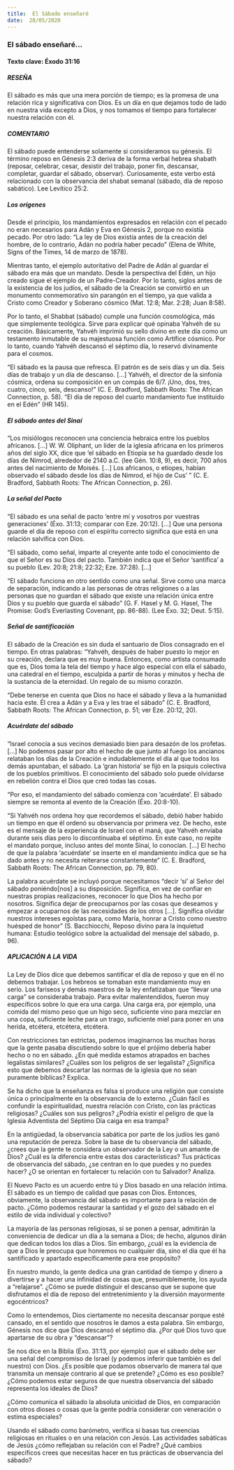 ```yaml
---
title:  El Sábado enseñaré
date:  28/05/2020
---
```


### El sábado enseñaré...

#### Texto clave: Éxodo 31:16

##### RESEÑA

El sábado es más que una mera porción de tiempo; es la promesa de una relación rica y significativa con Dios. Es un día en que dejamos todo de lado en nuestra vida excepto a Dios, y nos tomamos el tiempo para fortalecer nuestra relación con él.

##### COMENTARIO

El sábado puede entenderse solamente si consideramos su génesis. El término reposo en Génesis 2:3 deriva de la forma verbal hebrea shabath (reposar, celebrar, cesar, desistir del trabajo, poner fin, descansar, completar, guardar el sábado, observar). Curiosamente, este verbo está relacionado con la observancia del shabat semanal (sábado, día de reposo sabático). Lee Levítico 25:2.

##### Los orígenes

Desde el principio, los mandamientos expresados en relación con el pecado no eran necesarios para Adán y Eva en Génesis 2, porque no existía pecado. Por otro lado: “La ley de Dios existía antes de la creación del hombre, de lo contrario, Adán no podría haber pecado” (Elena de White, Signs of the Times, 14 de marzo de 1878).

Mientras tanto, el ejemplo autoritativo del Padre de Adán al guardar el sábado era más que un mandato. Desde la perspectiva del Edén, un hijo creado sigue el ejemplo de un Padre-Creador. Por lo tanto, siglos antes de la existencia de los judíos, el sábado de la Creación se convirtió en un monumento conmemorativo sin parangón en el tiempo, ya que valida a Cristo como Creador y Soberano cósmico (Mat. 12:8; Mar. 2:28; Juan 8:58).

Por lo tanto, el Shabbat (sábado) cumple una función cosmológica, más que simplemente teológica. Sirve para explicar qué opinaba Yahvéh de su creación. Básicamente, Yahvéh imprimió su sello divino en este día como un testamento inmutable de su majestuosa función como Artífice cósmico. Por lo tanto, cuando Yahvéh descansó el séptimo día, lo reservó divinamente para el cosmos.

“El sábado es la pausa que refresca. El patrón es de seis días y un día. Seis días de trabajo y un día de descanso. [...] Yahvéh, el director de la sinfonía cósmica, ordena su composición en un compás de 6/7. ¡Uno, dos, tres, cuatro, cinco, seis, descanso!” (C. E. Bradford, Sabbath Roots: The African Connection, p. 58). “El día de reposo del cuarto mandamiento fue instituido en el Edén” (HR 145).

##### El sábado antes del Sinaí

“Los misiólogos reconocen una conciencia hebraica entre los pueblos africanos. [...] W. W. Oliphant, un líder de la iglesia africana en los primeros años del siglo XX, dice que ‘el sábado en Etiopía se ha guardado desde los días de Nimrod, alrededor de 2140 a.C. (lee Gén. 10:8, 9), es decir, 700 años antes del nacimiento de Moisés. [...] Los africanos, o etíopes, habían observado el sábado desde los días de Nimrod, el hijo de Cus’ ” (C. E. Bradford, Sabbath Roots: The African Connection, p. 26).

##### La señal del Pacto

“El sábado es una señal de pacto ‘entre mí y vosotros por vuestras generaciones’ (Éxo. 31:13; comparar con Eze. 20:12). [...] Que una persona guarde el día de reposo con el espíritu correcto significa que está en una relación salvífica con Dios.

“El sábado, como señal, imparte al creyente ante todo el conocimiento de que el Señor es su Dios del pacto. También indica que el Señor ‘santifica’ a su pueblo (Lev. 20:8; 21:8; 22:32; Eze. 37:28). [...]

“El sábado funciona en otro sentido como una señal. Sirve como una marca de separación, indicando a las personas de otras religiones o a las personas que no guardan el sábado que existe una relación única entre Dios y su pueblo que guarda el sábado” (G. F. Hasel y M. G. Hasel, The Promise: God’s Everlasting Covenant, pp. 86-88). (Lee Éxo. 32; Deut. 5:15).

##### Señal de santificación

El sábado de la Creación es sin duda el santuario de Dios consagrado en el tiempo. En otras palabras: “Yahvéh, después de haber puesto lo mejor en su creación, declara que es muy buena. Entonces, como artista consumado que es, Dios toma la tela del tiempo y hace algo especial con ella el sábado, una catedral en el tiempo, esculpida a partir de horas y minutos y hecha de la sustancia de la eternidad. Un regalo de su mismo corazón.

“Debe tenerse en cuenta que Dios no hace el sábado y lleva a la humanidad hacia este. Él crea a Adán y a Eva y les trae el sábado” (C. E. Bradford, Sabbath Roots: The African Connection, p. 51; ver Eze. 20:12, 20).

##### Acuérdate del sábado

“Israel conocía a sus vecinos demasiado bien para desazón de los profetas. [...] No podemos pasar por alto el hecho de que junto al fuego los ancianos relataban los días de la Creación e indudablemente el día al que todos los demás apuntaban, el sábado. La ‘gran historia’ se fijó en la psiquis colectiva de los pueblos primitivos. El conocimiento del sábado solo puede olvidarse en rebelión contra el Dios que creó todas las cosas.

“Por eso, el mandamiento del sábado comienza con ‘acuérdate’. El sábado siempre se remonta al evento de la Creación (Éxo. 20:8-10).

“Si Yahvéh nos ordena hoy que recordemos el sábado, debió haber habido un tiempo en que él ordenó su observancia por primera vez. De hecho, este es el mensaje de la experiencia de Israel con el maná, que Yahvéh enviaba durante seis días pero lo discontinuaba el séptimo. En este caso, no repite el mandato porque, incluso antes del monte Sinaí, lo conocían. [...] El hecho de que la palabra ‘acuérdate’ se inserte en el mandamiento indica que se ha dado antes y no necesita reiterarse constantemente” (C. E. Bradford, Sabbath Roots: The African Connection, pp. 79, 80).

La palabra acuérdate se incluyó porque necesitamos “decir ‘sí’ al Señor del sábado poniéndo[nos] a su disposición. Significa, en vez de confiar en nuestras propias realizaciones, reconocer lo que Dios ha hecho por nosotros. Significa dejar de preocuparnos por las cosas que deseamos y empezar a ocuparnos de las necesidades de los otros [...]. Significa olvidar nuestros intereses egoístas para, como María, honrar a Cristo como nuestro huésped de honor” (S. Bacchiocchi, Reposo divino para la inquietud humana: Estudio teológico sobre la actualidad del mensaje del sábado, p. 96).

##### APLICACIÓN A LA VIDA

La Ley de Dios dice que debemos santificar el día de reposo y que en él no debemos trabajar. Los hebreos se tomaban este mandamiento muy en serio. Los fariseos y demás maestros de la ley enfatizaban que “llevar una carga” se consideraba trabajo. Para evitar malentendidos, fueron muy específicos sobre lo que era una carga. Una carga era, por ejemplo, una comida del mismo peso que un higo seco, suficiente vino para mezclar en una copa, suficiente leche para un trago, suficiente miel para poner en una herida, etcétera, etcétera, etcétera.

Con restricciones tan estrictas, podemos imaginarnos las muchas horas que la gente pasaba discutiendo sobre lo que el prójimo debería haber hecho o no en sábado. ¿En qué medida estamos atrapados en baches legalistas similares? ¿Cuáles son los peligros de ser legalista? ¿Significa esto que debemos descartar las normas de la iglesia que no sean puramente bíblicas? Explica.

Se ha dicho que la enseñanza es falsa si produce una religión que consiste única o principalmente en la observancia de lo externo. ¿Cuán fácil es confundir la espiritualidad, nuestra relación con Cristo, con las prácticas religiosas? ¿Cuáles son sus peligros? ¿Podría existir el peligro de que la Iglesia Adventista del Séptimo Día caiga en esa trampa?

En la antigüedad, la observancia sabática por parte de los judíos les ganó una reputación de pereza. Sobre la base de tu observancia del sábado, ¿crees que la gente te considera un observador de la Ley o un amante de Dios? ¿Cuál es la diferencia entre estas dos características? Tus prácticas de observancia del sábado, ¿se centran en lo que puedes y no puedes hacer? ¿O se orientan en fortalecer tu relación con tu Salvador? Analiza.

El Nuevo Pacto es un acuerdo entre tú y Dios basado en una relación íntima. El sábado es un tiempo de calidad que pasas con Dios. Entonces, obviamente, la observancia del sábado es importante para la relación de pacto. ¿Cómo podemos restaurar la santidad y el gozo del sábado en el estilo de vida individual y colectivo?

La mayoría de las personas religiosas, si se ponen a pensar, admitirán la conveniencia de dedicar un día a la semana a Dios; de hecho, algunos dirán que dedican todos los días a Dios. Sin embargo, ¿cuál es la evidencia de que a Dios le preocupa que honremos no cualquier día, sino el día que él ha santificado y apartado específicamente para ese propósito?

En nuestro mundo, la gente dedica una gran cantidad de tiempo y dinero a divertirse y a hacer una infinidad de cosas que, presumiblemente, los ayuda a “relajarse”. ¿Cómo se puede distinguir el descanso que se supone que disfrutamos el día de reposo del entretenimiento y la diversión mayormente egocéntricos?

Como lo entendemos, Dios ciertamente no necesita descansar porque esté cansado, en el sentido que nosotros le damos a esta palabra. Sin embargo, Génesis nos dice que Dios descansó el séptimo día. ¿Por qué Dios tuvo que apartarse de su obra y “descansar”?

Se nos dice en la Biblia (Éxo. 31:13, por ejemplo) que el sábado debe ser una señal del compromiso de Israel (y podemos inferir que también es del nuestro) con Dios. ¿Es posible que podamos observarlo de manera tal que transmita un mensaje contrario al que se pretende? ¿Cómo es eso posible? ¿Cómo podemos estar seguros de que nuestra observancia del sábado representa los ideales de Dios?

¿Cómo comunica el sábado la absoluta unicidad de Dios, en comparación con otros dioses o cosas que la gente podría considerar con veneración o estima especiales?

Usando el sábado como barómetro, verifica si basas tus creencias religiosas en rituales o en una relación con Jesús. Las actividades sabáticas de Jesús ¿cómo reflejaban su relación con el Padre? ¿Qué cambios específicos crees que necesitas hacer en tus prácticas de observancia del sábado?